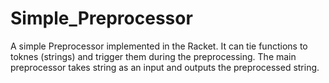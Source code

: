 # Simple_Preprocessor
A simple Preprocessor implemented in the Racket. It can tie functions to toknes (strings) and trigger them during the preprocessing. The main preprocessor takes string as an input and outputs the preprocessed string.
